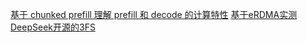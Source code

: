 [基于 chunked prefill 理解 prefill 和 decode 的计算特性](https://zhuanlan.zhihu.com/p/718715866)
[基于eRDMA实测DeepSeek开源的3FS](https://mp.weixin.qq.com/s/Ri9-sjsaoQ3LUE2-dTAN_g)